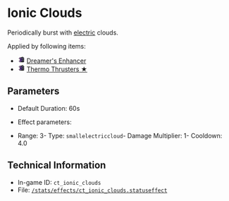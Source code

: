# Ionic Clouds

Periodically burst with [electric](https://ceterai.github.io/MyEnternia/Wiki/Tags/Electric) clouds.

Applied by following items:

- <img src="https://raw.githubusercontent.com/Ceterai/Enternia/main/items/armors/alta/tier6/dreamer/enhancer/icon.png" alt="Dreamer's Enhancer icon" loading="lazy" height="16px" width="auto" /> [Dreamer's Enhancer](https://ceterai.github.io/MyEnternia/Wiki/Dreamer'sEnhancer)
- <img src="https://raw.githubusercontent.com/Ceterai/Enternia/main/items/armors/alta/tier6/dreamer/enhancer/icon.png" alt="Thermo Thrusters ★ icon" loading="lazy" height="16px" width="auto" /> [Thermo Thrusters ★](https://ceterai.github.io/MyEnternia/Wiki/ThermoThrusters)

## Parameters

- Default Duration: 60s
- Effect parameters: 

- Range: 3- Type: `smallelectriccloud`- Damage Multiplier: 1- Cooldown: 4.0

## Technical Information

- In-game ID: `ct_ionic_clouds`
- File: [`/stats/effects/ct_ionic_clouds.statuseffect`](https://github.com/Ceterai/Enternia/blob/main/stats/effects/ct_ionic_clouds.statuseffect)
